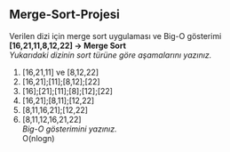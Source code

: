 ## Merge-Sort-Projesi
Verilen dizi için merge sort uygulaması ve Big-O gösterimi  
**[16,21,11,8,12,22] -> Merge Sort**  
*Yukarıdaki dizinin sort türüne göre aşamalarını yazınız.*  
1. [16,21,11] ve [8,12,22]
2. [16,21];[11];[8,12];[22]  
3. [16];[21];[11];[8];[12];[22]  
4. [16,21];[8,11];[12,22]
5. [8,11,16,21];[12,22]  
6. [8,11,12,16,21,22]  
*Big-O gösterimini yazınız.*  
O(nlogn)
